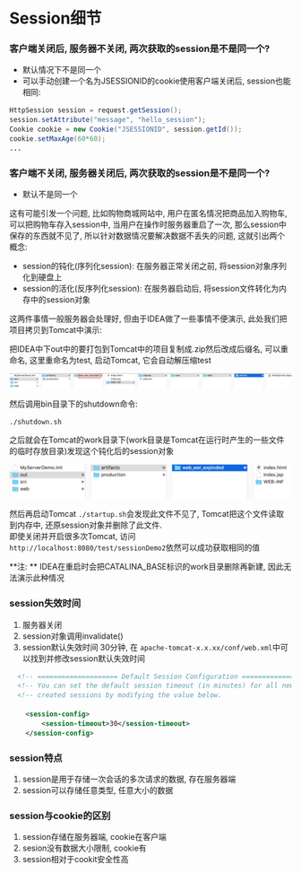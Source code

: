 # Session细节

### 客户端关闭后, 服务器不关闭, 两次获取的session是不是同一个?
- 默认情况下不是同一个
- 可以手动创建一个名为JSESSIONID的cookie使用客户端关闭后, session也能相同:
```java
HttpSession session = request.getSession();
session.setAttribute("message", "hello_session");
Cookie cookie = new Cookie("JSESSIONID", session.getId());
cookie.setMaxAge(60*60);
...
```

### 客户端不关闭, 服务器关闭后, 两次获取的session是不是同一个?
- 默认不是同一个

这有可能引发一个问题, 比如购物商城网站中, 用户在匿名情况把商品加入购物车, 可以把购物车存入session中, 当用户在操作时服务器重启了一次, 那么session中保存的东西就不见了, 所以针对数据情况要解决数据不丢失的问题, 这就引出两个概念:

- session的钝化(序列化session): 在服务器正常关闭之前, 将session对象序列化到硬盘上 
- session的活化(反序列化session): 在服务器启动后, 将session文件转化为内存中的session对象  

这两件事情一般服务器会处理好, 但由于IDEA做了一些事情不便演示, 此处我们把项目拷贝到Tomcat中演示:

把IDEA中下out中的要打包到Tomcat中的项目复制成.zip然后改成后缀名, 可以重命名, 这里重命名为test, 启动Tomcat, 它会自动解压缩test

![](images/5.png)

然后调用bin目录下的shutdown命令:

```
./shutdown.sh
```

之后就会在Tomcat的work目录下(work目录是Tomcat在运行时产生的一些文件的临时存放目录)发现这个钝化后的session对象  

![](images/6.png)

然后再启动Tomcat `./startup.sh`会发现此文件不见了, Tomcat把这个文件读取到内存中, 还原session对象并删除了此文件.   
即使关闭并开启很多次Tomcat, 访问`http://localhost:8080/test/sessionDemo2`依然可以成功获取相同的值

**注: ** IDEA在重启时会把CATALINA_BASE标识的work目录删除再新建, 因此无法演示此种情况

### session失效时间

1. 服务器关闭
2. session对象调用invalidate()
3. session默认失效时间 30分钟, 在 `apache-tomcat-x.x.xx/conf/web.xml`中可以找到并修改session默认失效时间  
```xml
  <!-- ==================== Default Session Configuration ================= -->
  <!-- You can set the default session timeout (in minutes) for all newly   -->
  <!-- created sessions by modifying the value below.                       -->

    <session-config>
        <session-timeout>30</session-timeout>
    </session-config>
```

### session特点
1. session是用于存储一次会话的多次请求的数据, 存在服务器端
2. session可以存储任意类型, 任意大小的数据

### session与cookie的区别
1. session存储在服务器端, cookie在客户端
2. sesion没有数据大小限制, cookie有
3. session相对于cookit安全性高